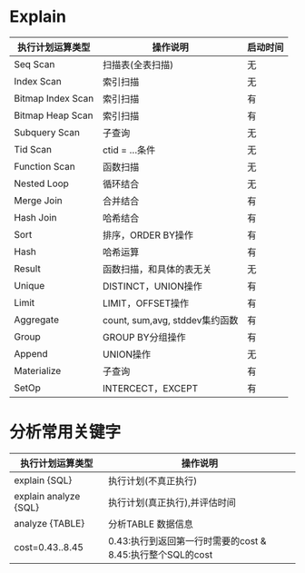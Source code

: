 # Explain

|执行计划运算类型 | 操作说明 | 启动时间 | 
| ---- | ------- | ------------- |
|Seq Scan|扫描表(全表扫描)|无|
|Index Scan|索引扫描|无|
|Bitmap Index Scan|索引扫描|有|
|Bitmap Heap Scan|索引扫描|有|
|Subquery Scan|子查询|无|
|Tid Scan|ctid = …条件|无|
|Function Scan|函数扫描|无|
|Nested Loop|循环结合|无|
|Merge Join|合并结合|有|
|Hash Join|哈希结合|有|
|Sort|排序，ORDER BY操作|有|
|Hash|哈希运算|有|
|Result|函数扫描，和具体的表无关|无|
|Unique|DISTINCT，UNION操作|有|
|Limit|LIMIT，OFFSET操作|有|
|Aggregate|count, sum,avg, stddev集约函数|有|
|Group|GROUP BY分组操作|有|
|Append|UNION操作|无|
|Materialize|子查询|有|
|SetOp|INTERCECT，EXCEPT|有|


# 分析常用关键字
|执行计划运算类型 | 操作说明 |
| ------- | ------- | 
| explain {SQL} | 执行计划(不真正执行) |
| explain analyze {SQL}| 执行计划(真正执行),并评估时间|
| analyze {TABLE}| 分析TABLE 数据信息|
| cost=0.43..8.45| 0.43:执行到返回第一行时需要的cost & 8.45:执行整个SQL的cost|